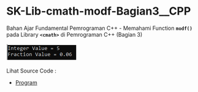 # SK-Lib-cmath-modf-Bagian3__CPP
Bahan Ajar Fundamental Pemrograman C++ - Memahami Function <code><b>modf()</b></code> pada Library <code><b>&lt;cmath></b></code> di Pemrograman C++ (Bagian 3)<br><br>
<img src="https://github.com/RizkyKhapidsyah/SK-Lib-cmath-modf-Bagian3__CPP/blob/master/SK-Lib-cmath-modf-Bagian3__CPP/result/001.PNG"><br><br>
Lihat Source Code : <br>
- <a href="https://github.com/RizkyKhapidsyah/SK-Lib-cmath-modf-Bagian3__CPP/blob/master/SK-Lib-cmath-modf-Bagian3__CPP/Source.cpp">Program</a>
